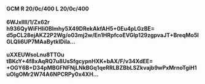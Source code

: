 #### GCM R 20/0c/400 L 20/0c/400
**6WJxIlII/1/Zx62r**<br/>**h936QyWiFHIi0BImhy5X49DRekAkfAH5+0Eu4pLGzBE=**<br/>**d5pCL28ejAKZ2P2Wg/o03mj2w/En1HRpfcoEVGlp129zgpvaJT+BreqMo5IGLQli6UP7MAaBytkIDila...**<br/><br/>
**uXXEUWsoLnu8TTOu**<br/>**tBKcY+4f8xAqRQ7u8UsSfgcypnHXK+bAX/F/v34XdEE=**<br/>**+OGY6B+D34pMBGFNFNjLNkBGq1qeRRLBZBbLSZkvajb9wPxMrnoTgiH1uOIgOMr2W74A6NPCRPy0x4XH...**